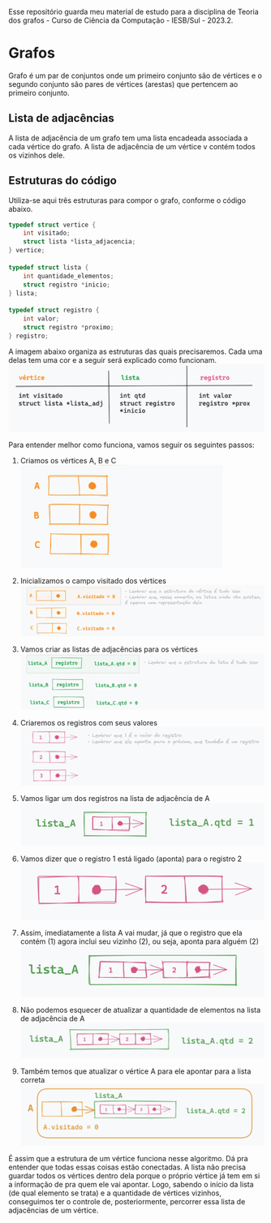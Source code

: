 Esse repositório guarda meu material de estudo para a disciplina de Teoria dos grafos - Curso de Ciência da Computação - IESB/Sul - 2023.2.

# Grafos
Grafo é um par de conjuntos onde um primeiro conjunto são de vértices e o segundo conjunto são pares de vértices (arestas) que pertencem ao primeiro conjunto.

## Lista de adjacências
A lista de adjacência de um grafo tem uma lista encadeada associada a cada vértice do grafo. A lista de adjacência de um vértice v contém todos os vizinhos dele. 

## Estruturas do código
Utiliza-se aqui três estruturas para compor o grafo, conforme o código abaixo.

```c
typedef struct vertice {
    int visitado;
    struct lista *lista_adjacencia;
} vertice;

typedef struct lista {
    int quantidade_elementos;
    struct registro *inicio;
} lista;

typedef struct registro {
    int valor;
    struct registro *proximo;
} registro;
```

A imagem abaixo organiza as estruturas das quais precisaremos. Cada uma delas tem uma cor e a seguir será explicado como funcionam.
![Imagem da estrutura de código com cores para cada uma delas. Vértices são laranjas, listas são verdes e registros são rosas.](./imagens/img_01.png)

Para entender melhor como funciona, vamos seguir os seguintes passos:
1. Criamos os vértices A, B e C
![Imagem de três vértices A, B e C sem nenhum conteúdo ainda neles.](./imagens/img_02.png)

2. Inicializamos o campo visitado dos vértices
![Imagem de cada um dos vértices com "A.visitado = 0", para cada um deles. Destaque para lembrar que a estrutura do vértice inclui um inteiro e uma struct de lista. Tudo está com a cor laranja.](./imagens/img_03.png)


3. Vamos criar as listas de adjacências para os vértices
![Lista A, Lista B e Lista C são inicializadas na cor verde. Conta com o desenho de um retângulo escrito "registro" dentro e "lista_A.quantidade = 0" ao lado, para cada uma das listas. Destaque para lembrar que a estrutura da lista inclui um inteiro que se refere à quantidade de elementos dela e uma struct de registro que aponta para o início da lista.](./imagens/img_04.png)

4. Criaremos os registros com seus valores
![Imagem na cor rosa com três retângulos divididos ao meio, com um número dentro de cada um no lado esquerdo e no lado direito um círculo. Os números são 1, 2 e 3. Destaque para lembrar que os números se referem ao valor do registro e uma struct do tipo registro, que aponta para um próximo registro](./imagens/img_05.png)

5. Vamos ligar um dos registros na lista de adjacência de A
![Está escrito "lista_A", tem um retângulo desenhado e escrito "lista.Aqtd = 1", tudo na cor verde. Dentro do retângulo verde, tem um outro retângulo rosa, que se refere a um registro. Esse registro é do número 1 e ele está com uma seta horizontal para a direita saindo do círculo, mas ainda sem apontar para nenhum outro registro.](./imagens/img_06.png)

6. Vamos dizer que o registro 1 está ligado (aponta) para o registro 2
![Aqui há um retângulo dividido ao meio, com o número 1 dentro dele no lado esquerdo e no lado direito um círculo, que tem uma seta horizontal apontando para a direita. Agora essa seta aponta para um retângulo dividido ao meio, com o número 2 dentro dele no lado esquerdo e no lado direito um círculo, que tem uma seta horizontal apontando para a direita, mas nenhum registro depois dela.](./imagens/img_07.png)

7. Assim, imediatamente a lista A vai mudar, já que o registro que ela contém (1)
agora inclui seu vizinho (2), ou seja, aponta para alguém (2)
![A imagem anterior se repete, porém agora ela é totalmente englobada por um retângulo maior, da cor verde, com o nome "lista_A" ao lado dele.](./imagens/img_08.png)

8. Não podemos esquecer de atualizar a quantidade de elementos na lista de adjacência de A
![Mesma imagem anterior, porém agora há um texto "lista_A.qtd = 2" na cor verde.](./imagens/img_09.png)

9. Também temos que atualizar o vértice A para ele apontar para a lista correta
![Mesma imagem anterior, porém tudo é englobado por um retângulo laranja, com o texto "A" ao lado.](./imagens/img_10.png)

É assim que a estrutura de um vértice funciona nesse algoritmo. Dá pra entender que todas essas coisas estão conectadas. A lista não precisa guardar todos os vértices dentro dela porque o próprio vértice já tem em si a informação de pra quem ele vai apontar. Logo, sabendo o início da lista (de qual elemento se trata) e a quantidade de vértices vizinhos, conseguimos ter o controle de, posteriormente, percorrer essa lista de adjacências de um vértice.